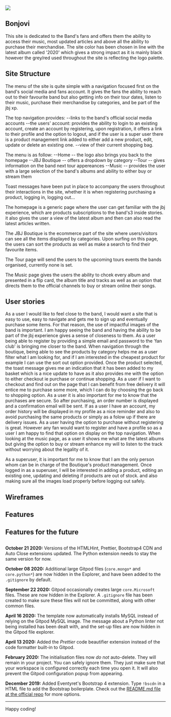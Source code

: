 <img src="https://codeinstitute.s3.amazonaws.com/fullstack/ci_logo_small.png" style="margin: 0;">

## Bonjovi
This site is dedicated to the Band's fans and offers them the ability to access their music, most updated articles
and above all the ability to purchase their merchandise.
The site color has been chosen in line with the latest album called '2020' which gives a strong impact as it is mainly 
black however the grey/red used throughout the site is reflecting the logo palette.


## Site Structure
The menu of the site is quite simple with a navigation focused first on the band's social media and fans account.
It gives the fans the ability to reach out to their favourite band but also getting info on their tour dates, listen to their
music, purchase their merchandise by categories, and be part of the jbj xp. 

The top navigation provides:
--links to the band's official social media accounts
--the users' account: provides the ability to login to an existing account, create an account by registering, upon registration, it
offers a link to their profile and the option to logout, and if the user is a super user there is a product management link added
to either add a new product, edit, update or delete an existing one.
--view of their current shopping bag.

The menu is as follow:
--Home -- the logo also brings you back to the homepage
--JBJ Boutique -- offers a dropdown by category
--Tour -- gives information on the band next tour appereances
--Music -- provides the user with a large selection of the band's albums and ability to either buy or stream them

Toast messages have been put in place to accompany the users throughout their interactions in the site, whether it is when registering
purchasing a product, logging in, logging out...

The homepage is a generic page where the user can get familiar with the jbj experience, which are products subscriptions to the band's3
inside stories. it also gives the user a view of the latest album and then can also read the latest articles written.

The JBJ Boutique is the ecommerce part of the site where users/visitors can see all the items displayed by categories.
Upon surfing on this page, the users can sort the products as well as make a search to find their favourite items.

The Tour page will send the users to the upcoming tours events the bands organised, currently none is set.

The Music page gives the users the ability to chcek every album and presented in a flip card, the album title and tracks as well as an option
that directs them to the official channels to buy or stream online their songs.

## User stories
As a user I would like to feel close to the band, I would want a site that is easy to use, easy to navigate and gets me to sign up
and eventually purchase some items.
For that reason, the use of impactful images of the band is important. I am happy seeing the band and having the ability to 
be part of the jbj experience gives a sense of closeness to them.
As a user being able to register by providing a simple email and password to the 'fan club' is bringing me closer to the band. 
When navigation through the boutique, being able to see the products by category helps me as a user filter what I am looking for, and if 
I am interested in the cheapest product for example I can use the sort out option provided. 
Once the product selected, the toast message gives me an indication that it has been added to my basket which is a nice update to have as it also provides me with the 
option to either checkout ie purchase or continue shopping.
As a user if I want to checkout and find out on the page that I can benefit from free delivery it will entice me to purchase some more,
which I can do by choosing the go back to shopping option.
As a user it is also important for me to know that the purchases are secure. So after purchasing, an order number is displayed and a confirmation email will be sent.
If as a user I have an account, my order history will be displayed in my profile as a nice reminder and also to avoid purchasing the same products or simply as a folow up if 
there are delivery issues.
As a user having the option to purchase without registering is great. 
However any fan would want to register and have a profile so as a user I am happy to find that option on display on the top navigation.
When looking at the music page, as a user it shows me what are the latest albums but giving the option to buy or stream enhance my will to listen to the track without worrying about
the legality of it.

As a superuser, it is important for me to know that I am the only person whom can be in charge of the Boutique's product management.
Once logged in as a superuser, I will be interested in adding a product, editing an existing one, updating and deleting if products are out of stock.
and also making sure all the images load properly before logging out safely.

## Wireframes

## Features

## Features for the future

## 




**October 21 2020:** Versions of the HTMLHint, Prettier, Bootstrap4 CDN and Auto Close extensions updated. The Python extension needs to stay the same version for now.

**October 08 2020:** Additional large Gitpod files (`core.mongo*` and `core.python*`) are now hidden in the Explorer, and have been added to the `.gitignore` by default.

**September 22 2020:** Gitpod occasionally creates large `core.Microsoft` files. These are now hidden in the Explorer. A `.gitignore` file has been created to make sure these files will not be committed, along with other common files.

**April 16 2020:** The template now automatically installs MySQL instead of relying on the Gitpod MySQL image. The message about a Python linter not being installed has been dealt with, and the set-up files are now hidden in the Gitpod file explorer.

**April 13 2020:** Added the _Prettier_ code beautifier extension instead of the code formatter built-in to Gitpod.

**February 2020:** The initialisation files now _do not_ auto-delete. They will remain in your project. You can safely ignore them. They just make sure that your workspace is configured correctly each time you open it. It will also prevent the Gitpod configuration popup from appearing.

**December 2019:** Added Eventyret's Bootstrap 4 extension. Type `!bscdn` in a HTML file to add the Bootstrap boilerplate. Check out the <a href="https://github.com/Eventyret/vscode-bcdn" target="_blank">README.md file at the official repo</a> for more options.

--------

Happy coding!
